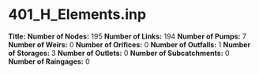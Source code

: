 # 401_H_Elements.inp
**Title:** 
**Number of Nodes:** 195
**Number of Links:** 194
**Number of Pumps:** 7
**Number of Weirs:** 0
**Number of Orifices:** 0
**Number of Outfalls:** 1
**Number of Storages:** 3
**Number of Outlets:** 0
**Number of Subcatchments:** 0
**Number of Raingages:** 0
